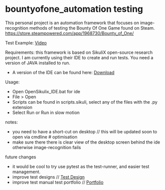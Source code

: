 # bountyofone_automation testing
This personal project is an automation framework that focuses on image-recognition methods of testing the Bounty Of One Game found on Steam.
https://store.steampowered.com/app/1968730/Bounty_of_One/

Test Example: [Video](https://youtu.be/K0LUpkVQXjs)



Requirements: this framework is based on SikuliX open-source research project. I am currently using their IDE to create and run tests. 
You need a version of JAVA installed to run.
- A version of the IDE can be found here: [Download](https://raiman.github.io/SikuliX1/downloads.html)

Usage:
- Open OpenSikulix_IDE.bat for ide
- File > Open
- Scripts can be found in scripts.sikuli, select any of the files with the .py extension
- Select Run or Run in slow motion

notes:
- you need to have a short-cut on desktop // this will be updated soon to open via cmdline # optimisation
- make sure there there is clear view of the desktop screen behind the ide otherwise image-recognition fails

future changes
- it would be cool to try use pytest as the test-runner, and easier test management.
- improve test designs // [Test Design](https://docs.google.com/spreadsheets/d/1UpWrzRSqfDXP_9hlPNWXFvVVdHpaLuLR9jGSBTet62A/edit?usp=sharing)
- improve test manual test portfolio // [Portfolio](https://www.figma.com/file/4NN6sqFuVJZpwaJEXaDDnr/Bounty-of-One%3A-Test-Portfolio?type=whiteboard&node-id=0%3A1&t=Vebh0LXrJ7jY5BiV-1)


